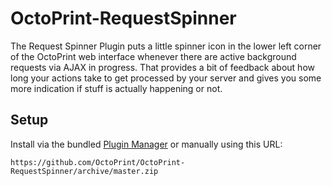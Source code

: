 # OctoPrint-RequestSpinner

The Request Spinner Plugin puts a little spinner icon in the lower left corner of the OctoPrint web interface whenever
there are active background requests via AJAX in progress. That provides a bit of feedback about how long your actions
take to get processed by your server and gives you some more indication if stuff is actually happening or not.

## Setup

Install via the bundled [Plugin Manager](https://github.com/foosel/OctoPrint/wiki/Plugin:-Plugin-Manager)
or manually using this URL:

    https://github.com/OctoPrint/OctoPrint-RequestSpinner/archive/master.zip

